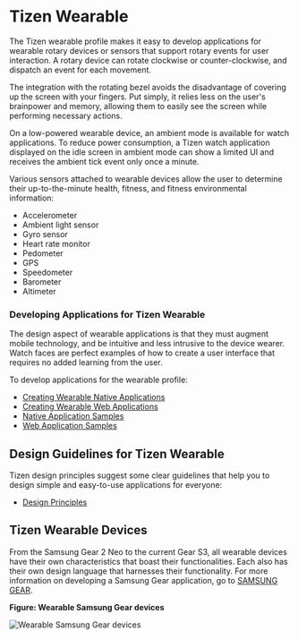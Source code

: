 # Tizen Wearable

The Tizen wearable profile makes it easy to develop applications for wearable rotary devices or sensors that support rotary events for user interaction. A rotary device can rotate clockwise or counter-clockwise, and dispatch an event for each movement.

The integration with the rotating bezel avoids the disadvantage of covering up the screen with your fingers. Put simply, it relies less on the user's brainpower and memory, allowing them to easily see the screen while performing necessary actions.

On a low-powered wearable device, an ambient mode is available for watch applications. To reduce power consumption, a Tizen watch application displayed on the idle screen in ambient mode can show a limited UI and receives the ambient tick event only once a minute.

Various sensors attached to wearable devices allow the user to determine their up-to-the-minute health, fitness, and fitness environmental information:

- Accelerometer
- Ambient light sensor
- Gyro sensor
- Heart rate monitor
- Pedometer
- GPS
- Speedometer
- Barometer
- Altimeter

### Developing Applications for Tizen Wearable

The design aspect of wearable applications is that they must augment mobile technology, and be intuitive and less intrusive to the device wearer. Watch faces are perfect examples of how to create a user interface that requires no added learning from the user.

To develop applications for the wearable profile:

- [Creating Wearable Native Applications](https://developer.tizen.org/development/training/native-application/getting-started)
- [Creating Wearable Web Applications](https://developer.tizen.org/development/training/web-application/getting-started)
- [Native Application Samples](https://developer.tizen.org/development/sample/native)
- [Web Application Samples](https://developer.tizen.org/development/sample/web)

## Design Guidelines for Tizen Wearable

Tizen design principles suggest some clear guidelines that help you to design simple and easy-to-use applications for everyone:

- [Design Principles](https://developer.tizen.org/design/wearable/design-principles)

## Tizen Wearable Devices

From the Samsung Gear 2 Neo to the current Gear S3, all wearable devices have their own characteristics that boast their functionalities. Each also has their own design language that harnesses their functionality.
For more information on developing a Samsung Gear application, go to [SAMSUNG GEAR](http://developer.samsung.com/gear).

**Figure: Wearable Samsung Gear devices**

![Wearable Samsung Gear devices](https://developer.tizen.org/sites/default/files/images/profile_wearable_devices.png)
